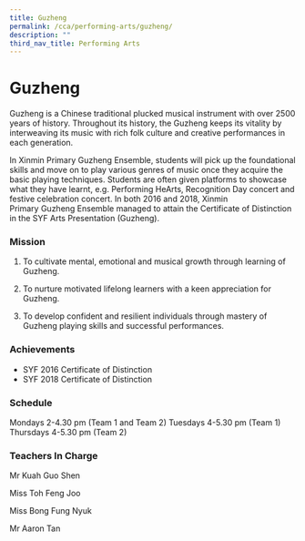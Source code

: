 ```yaml
---
title: Guzheng
permalink: /cca/performing-arts/guzheng/
description: ""
third_nav_title: Performing Arts
---
```

# **Guzheng**


Guzheng&nbsp;is a Chinese traditional plucked musical instrument with over 2500 years of history. Throughout its history, the&nbsp;Guzheng&nbsp;keeps its vitality by interweaving its music with rich folk culture and creative performances in each generation.

In Xinmin Primary&nbsp;Guzheng&nbsp;Ensemble, students will pick up the foundational skills and move on to play various genres of music once they acquire the basic playing techniques. Students are often given platforms to showcase what they have learnt, e.g. Performing HeArts, Recognition Day concert and festive celebration concert. In both 2016 and 2018,&nbsp;Xinmin Primary&nbsp;Guzheng&nbsp;Ensemble managed to attain the Certificate of Distinction in the SYF Arts Presentation (Guzheng).

### Mission  
1) To cultivate mental, emotional and musical growth through learning of Guzheng.

2) To nurture motivated lifelong learners with a keen appreciation for Guzheng.  
3) To develop confident and resilient individuals through mastery of Guzheng playing skills and successful performances.

### Achievements

* SYF 2016 Certificate of Distinction
* SYF 2018 Certificate of Distinction

### Schedule

Mondays 2-4.30 pm (Team 1 and Team 2)
Tuesdays 4-5.30 pm (Team 1)   
Thursdays 4-5.30 pm (Team 2)


### Teachers In Charge

Mr Kuah Guo Shen

Miss Toh Feng Joo

Miss Bong Fung Nyuk

Mr Aaron Tan
